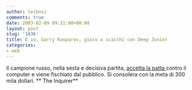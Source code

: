 ```yaml
---
author: leibniz
comments: true
date: 2003-02-09 09:21:00+00:00
layout: post
slug: '1836'
title: E io, Garry Kasparov, gioco a scacchi con Deep Junior
categories:
- web
---
```


Il campione russo, nella sesta e decisiva partita,  [   accetta la patta ](http://www.theinquirer.net/?article=7678)contro il computer e viene fischiato dal pubblico. Si consolera con la meta di 300 mila dollari. 
   ** The Inquirer**
